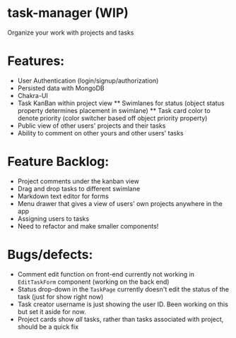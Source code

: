 # task-manager (WIP)
Organize your work with projects and tasks

# Features:
* User Authentication (login/signup/authorization)
* Persisted data with MongoDB
* Chakra-UI
* Task KanBan within project view
** Swimlanes for status (object status property determines placement in swimlane)
** Task card color to denote priority (color switcher based off object priority property)
* Public view of other users' projects and their tasks
* Ability to comment on other yours and other users' tasks

# Feature Backlog:
* Project comments under the kanban view
* Drag and drop tasks to different swimlane
* Markdown text editor for forms
* Menu drawer that gives a view of users' own projects anywhere in the app
* Assigning users to tasks
* Need to refactor and make smaller components!

# Bugs/defects:
* Comment edit function on front-end currently not working in `EditTaskForm` component (working on the back end)
* Status drop-down in the `TaskPage` currently doesn't edit the status of the task (just for show right now)
* Task creator username is just showing the user ID. Been working on this but set it aside for now.
* Project cards show _all_ tasks, rather than tasks associated with project, should be a quick fix
